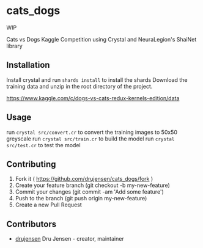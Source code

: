 # cats_dogs

WIP

Cats vs Dogs Kaggle Competition using Crystal and NeuraLegion's ShaiNet library

## Installation

Install crystal and run `shards install` to install the shards
Download the training data and unzip in the root directory of the project.

https://www.kaggle.com/c/dogs-vs-cats-redux-kernels-edition/data

## Usage

run `crystal src/convert.cr` to convert the training images to 50x50 greyscale
run `crystal src/train.cr` to build the model
run `crystal src/test.cr` to test the model

## Contributing

1. Fork it ( https://github.com/drujensen/cats_dogs/fork )
2. Create your feature branch (git checkout -b my-new-feature)
3. Commit your changes (git commit -am 'Add some feature')
4. Push to the branch (git push origin my-new-feature)
5. Create a new Pull Request

## Contributors

- [drujensen](https://github.com/drujensen) Dru Jensen - creator, maintainer
